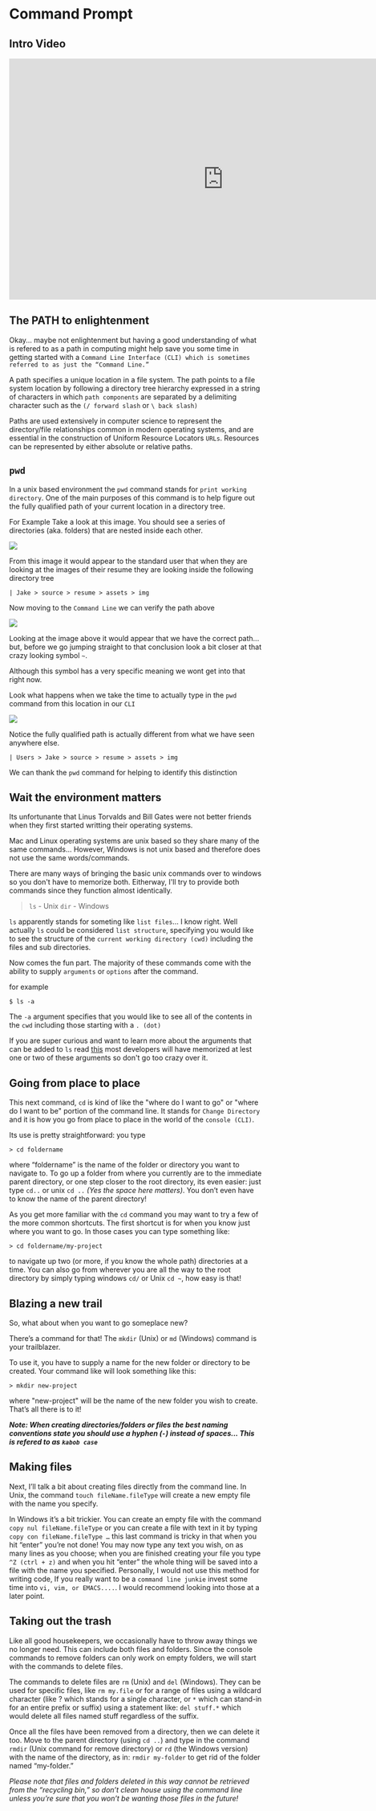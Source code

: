 # Command Prompt

## Intro Video
<iframe width="854" height="480" src="https://www.youtube.com/embed/d5apkVTTkrA" frameborder="0" allowfullscreen></iframe>


## The PATH to enlightenment

Okay... maybe not enlightenment but having a good understanding of what is refered to as a path in computing might help save you some time in getting started with a `Command Line Interface (CLI) which is sometimes referred to as just the “Command Line.”`

A path specifies a unique location in a file system. The path points to a file system location by following a directory tree hierarchy expressed in a string of characters in which `path components` are separated by a delimiting character such as the `(/ forward slash` or `\ back slash)` 

Paths are used extensively in computer science to represent the directory/file relationships common in modern operating systems, and are essential in the construction of Uniform Resource Locators `URLs`. Resources can be represented by either absolute or relative paths.

## `pwd`

In a unix based environment the `pwd` command stands for `print working directory`. One of the main purposes of this command is to help figure out the fully qualified path of your current location in a directory tree. 

For Example Take a look at this image. You should see a series of directories (aka. folders) that are nested inside each other. 

<img src="https://bcw.blob.core.windows.net/public/img/pwd.jpg" class="img-responsive text-center" />

From this image it would appear to the standard user that when they are looking at the images of their resume they are looking inside the following directory tree

`| Jake > source > resume > assets > img`

Now moving to the `Command Line` we can verify the path above 

<img src="https://bcw.blob.core.windows.net/public/img/pwd1.2.jpg" class="img-responsive text-center" />

Looking at the image above it would appear that we have the correct path... but, before we go jumping straight to that conclusion look a bit closer at that crazy looking symbol `~`.

Although this symbol has a very specific meaning we wont get into that right now. 

Look what happens when we take the time to actually type in the `pwd` command from this location in our `CLI`

<img src="https://bcw.blob.core.windows.net/public/img/pwd2.jpg" class="img-responsive text-center" />

Notice the fully qualified path is actually different from what we have seen anywhere else.

`| Users > Jake > source > resume > assets > img`

We can thank the `pwd` command for helping to identify this distinction


## Wait the environment matters

Its unfortunante that Linus Torvalds and Bill Gates were not better friends when they first started writting their operating systems.

Mac and Linux operating systems are unix based so they share many of the same commands... However, Windows is not unix based and therefore does not use the same words/commands. 

There are many ways of bringing the basic unix commands over to windows so you don't have to memorize both. Eitherway, I'll try to provide both commands since they function almost identically.

> `ls` - Unix `dir` - Windows

`ls` apparently stands for someting like `list files`... I know right. Well actually `ls` could be considered `list structure`, specifying you would like to see the structure of the `current working directory (cwd)` including the files and sub directories. 

Now comes the fun part. The majority of these commands come with the ability to supply `arguments` or `options` after the command. 

for example

```
$ ls -a
```

The `-a` argument specifies that you would like to see all of the contents in the `cwd` including those starting with a `. (dot)`

If you are super curious and want to learn more about the arguments that can be added to `ls` read <a href="http://linuxcommand.org/man_pages/ls1.html" target="_blank">this</a> most developers will have memorized at lest one or two of these arguments so don't go too crazy over it. 


## Going from place to place

This next command, `cd` is kind of like the "where do I want to go" or "where do I want to be" portion of the command line. It stands for `Change Directory` and it is how you go from place to place in the world of the `console (CLI)`. 

Its use is pretty straightforward: you type 

```
> cd foldername
```
where “foldername” is the name of the folder or directory you want to navigate to. To go up a folder from where you currently are to the immediate parent directory, or one step closer to the root directory, its even easier: just type `cd..` or unix `cd ..` *(Yes the space here matters)*. You don’t even have to know the name of the parent directory!

As you get more familiar with the `cd` command you may want to try a few of the more common shortcuts. The first shortcut is for when you know just where you want to go. In those cases you can type something like: 

```
> cd foldername/my-project 
```
to navigate up two (or more, if you know the whole path) directories at a time. You can also go from wherever you are all the way to the root directory by simply typing windows `cd/` or Unix `cd ~`, how easy is that!

## Blazing a new trail
So, what about when you want to go someplace new? 

There’s a command for that! The `mkdir` (Unix) or `md` (Windows) command is your trailblazer. 

To use it, you have to supply a name for the new folder or directory to be created. Your command like will look something like this: 

```
> mkdir new-project
```
where "new-project" will be the name of the new folder you wish to create. That’s all there is to it!

***Note: When creating directories/folders or files the best naming conventions state you should use a hyphen (`-`) instead of spaces... This is refered to as `kabob case`***

## Making files

Next, I’ll talk a bit about creating files directly from the command line. In Unix, the command `touch fileName.fileType` will create a new empty file with the name you specify. 

In Windows it’s a bit trickier. You can create an empty file with the command `copy nul fileName.fileType` or you can create a file with text in it by typing `copy con fileName.fileType …` this last command is tricky in that when you hit “enter” you’re not done! You may now type any text you wish, on as many lines as you choose; when you are finished creating your file you type `^Z (ctrl + z)` and when you hit “enter” the whole thing will be saved into a file with the name you specified. Personally, I would not use this method for writing code, If you really want to be a `command line junkie` invest some time into `vi, vim, or EMACS....`. I would recommend looking into those at a later point.

## Taking out the trash

Like all good housekeepers, we occasionally have to throw away things we no longer need. This can include both files and folders. Since the console commands to remove folders can only work on empty folders, we will start with the commands to delete files.

The commands to delete files are `rm` (Unix) and `del` (Windows). They can be used for specific files, like `rm my.file` or for a range of files using a wildcard character (like ? which stands for a single character, or `*` which can stand-in for an entire prefix or suffix) using a statement like: `del stuff.*` which would delete all files named stuff regardless of the suffix.

Once all the files have been removed from a directory, then we can delete it too. Move to the parent directory (using `cd ..`) and type in the command `rmdir` (Unix command for remove directory) or `rd` (the Windows version) with the name of the directory, as in: `rmdir my-folder` to get rid of the folder named “my-folder.”

*Please note that files and folders deleted in this way cannot be retrieved from the “recycling bin,” so don’t clean house using the command line unless you’re sure that you won’t be wanting those files in the future!*